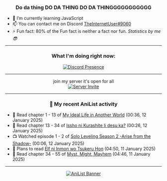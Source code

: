 <div align="center">

### Do da thing DO DA THING DO DA THINGGGGGGGGGGG
</div>

- 🌱 I’m currently learning JavaScript
- 📫 You can contact me on Discord [TheInternetUser#9060](https://discord.com/users/534117072796385300)
- ⚡ Fun fact: 80% of the Fun fact is neither a fact nor fun. _Statistics by me 😎_
<hr>

<div align="center">

### What I'm doing right now:
[![Discord Presence](https://lanyard.cnrad.dev/api/534117072796385300)](https://discord.com/users/534117072796385300)
<hr>

join my server it's open for all <br>
[![Server Invite](https://invidget.switchblade.xyz/bfYgVHxrSs)](https://discord.gg/bfYgVHxrSs)

<hr>
  
### 🌸 My recent AniList activity

</div>

<!-- ANILIST_ACTIVITY:start -->

-   📖 Read chapter 1 - 13 of [My Ideal Life in Another World](https://anilist.co/manga/116963) (00:36, 12 January 2025)
-   📖 Read chapter 13 - 34 of [Issho ni Kurashite Ii desu ka?](https://anilist.co/manga/159549) (00:26, 12 January 2025)
-   📺 Watched episode 1 - 2 of [Solo Leveling Season 2 -Arise from the Shadow-](https://anilist.co/anime/176496) (00:06, 12 January 2025)
-   📖 Plans to read [Elf ni Inmon wo Tsukeru Hon](https://anilist.co/manga/147421) (04:50, 11 January 2025)
-   📖 Read chapter 34 - 55 of [Myst, Might, Mayhem](https://anilist.co/manga/175946) (04:46, 11 January 2025)

<!-- ANILIST_ACTIVITY:end -->
<hr>

<div align="center">

[![AniList Banner](https://img.anili.st/User/929966)](https://anilist.co/user/TheInternetUser)

<!-- ![Profile views](https://gpvc.arturio.dev/TheInternetUse7) Since 2023-01-09 -->
<br>


</div>
